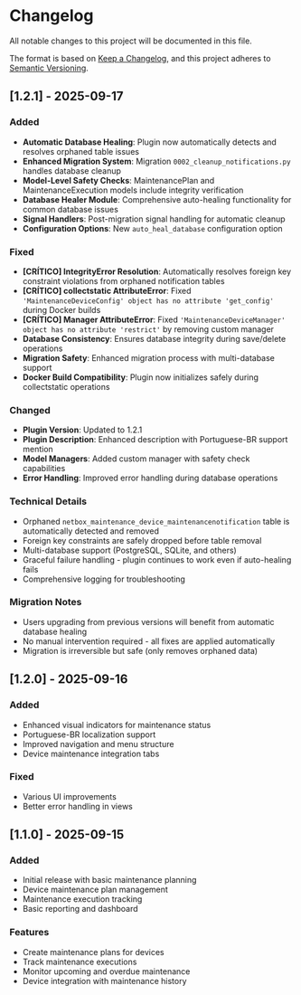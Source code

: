 # Changelog

All notable changes to this project will be documented in this file.

The format is based on [Keep a Changelog](https://keepachangelog.com/en/1.0.0/),
and this project adheres to [Semantic Versioning](https://semver.org/spec/v2.0.0.html).

## [1.2.1] - 2025-09-17

### Added
- **Automatic Database Healing**: Plugin now automatically detects and resolves orphaned table issues
- **Enhanced Migration System**: Migration `0002_cleanup_notifications.py` handles database cleanup
- **Model-Level Safety Checks**: MaintenancePlan and MaintenanceExecution models include integrity verification
- **Database Healer Module**: Comprehensive auto-healing functionality for common database issues
- **Signal Handlers**: Post-migration signal handling for automatic cleanup
- **Configuration Options**: New `auto_heal_database` configuration option

### Fixed
- **[CRÍTICO] IntegrityError Resolution**: Automatically resolves foreign key constraint violations from orphaned notification tables
- **[CRÍTICO] collectstatic AttributeError**: Fixed `'MaintenanceDeviceConfig' object has no attribute 'get_config'` during Docker builds
- **[CRÍTICO] Manager AttributeError**: Fixed `'MaintenanceDeviceManager' object has no attribute 'restrict'` by removing custom manager
- **Database Consistency**: Ensures database integrity during save/delete operations
- **Migration Safety**: Enhanced migration process with multi-database support
- **Docker Build Compatibility**: Plugin now initializes safely during collectstatic operations

### Changed
- **Plugin Version**: Updated to 1.2.1
- **Plugin Description**: Enhanced description with Portuguese-BR support mention
- **Model Managers**: Added custom manager with safety check capabilities
- **Error Handling**: Improved error handling during database operations

### Technical Details
- Orphaned `netbox_maintenance_device_maintenancenotification` table is automatically detected and removed
- Foreign key constraints are safely dropped before table removal
- Multi-database support (PostgreSQL, SQLite, and others)
- Graceful failure handling - plugin continues to work even if auto-healing fails
- Comprehensive logging for troubleshooting

### Migration Notes
- Users upgrading from previous versions will benefit from automatic database healing
- No manual intervention required - all fixes are applied automatically
- Migration is irreversible but safe (only removes orphaned data)

## [1.2.0] - 2025-09-16

### Added
- Enhanced visual indicators for maintenance status
- Portuguese-BR localization support
- Improved navigation and menu structure
- Device maintenance integration tabs

### Fixed
- Various UI improvements
- Better error handling in views

## [1.1.0] - 2025-09-15

### Added
- Initial release with basic maintenance planning
- Device maintenance plan management
- Maintenance execution tracking
- Basic reporting and dashboard

### Features
- Create maintenance plans for devices
- Track maintenance executions
- Monitor upcoming and overdue maintenance
- Device integration with maintenance history